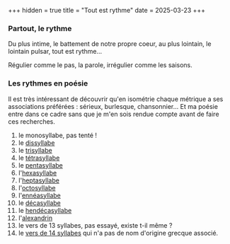 +++
hidden = true
title = "Tout est rythme"
date = 2025-03-23
+++

### Partout, le rythme

Du plus intime, le battement de notre propre coeur, au plus lointain, le lointain pulsar, tout est rythme...

Régulier comme le pas, la parole, irrégulier comme les saisons.

### Les rythmes en poésie

Il est très intéressant de découvrir qu'en isométrie chaque métrique a ses associations préférées : sérieux, burlesque, chansonnier... Et ma poésie entre dans ce cadre sans que je m'en sois rendue compte avant de faire ces recherches.

1. le monosyllabe, pas tenté !
2. le [dissyllabe](/tags/dissyllabe)
3. le [trisyllabe](/tags/trisyllabe)
4. le [tétrasyllabe](/tags/tétrasyllabe)
5. le [pentasyllabe](/tags/pentasyllabe)
6. l'[hexasyllabe](/tags/hexasyllabe)
7. l'[heptasyllabe](/tags/heptasyllabe)
8. l'[octosyllabe](/tags/octosyllabe)
9. l'[ennéasyllabe](/tags/ennéasyllabe)
10. le [décasyllabe](/tags/décasyllabe)
11. le [hendécasyllabe](/tags/hendécasyllabe)
12. l'[alexandrin](/tags/alexandrin)
13. le vers de 13 syllabes, pas essayé, existe t-il même ?
14. le [vers de 14 syllabes](/tags/14_syllabes) qui n'a pas de nom d'origine grecque associé.

